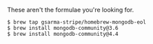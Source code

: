 These aren't the formulae you're looking for.

```console
$ brew tap gsarma-stripe/homebrew-mongodb-eol
$ brew install mongodb-community@3.6
$ brew install mongodb-community@4.4
```
